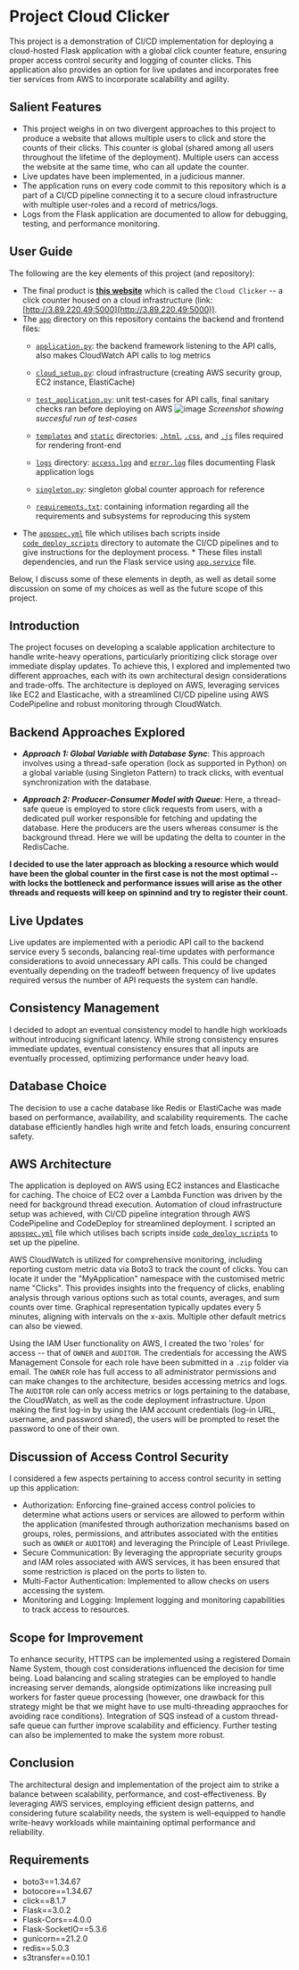 # Project Cloud Clicker  
This project is a demonstration of CI/CD implementation for deploying a cloud-hosted Flask application with a global click counter feature, ensuring proper access control security and logging of counter clicks. This application also provides an option for live updates and incorporates free tier services from AWS to incorporate scalability and agility.

## Salient Features
* This project weighs in on two divergent approaches to this project to produce a website that allows multiple users to click and store the counts of their clicks. This counter is global (shared among all users throughout the lifetime of the deployment). Multiple users can access the website at the same time, who can all update the counter.
* Live updates have been implemented, in a judicious manner.
* The application runs on every code commit to this repository which is a part of a CI/CD pipeline connecting it to a secure cloud infrastructure with multiple user-roles and a record of metrics/logs.
* Logs from the Flask application are documented to allow for debugging, testing, and performance monitoring.


## User Guide 
The following are the key elements of this project (and repository):
* The final product is **[this website](http://3.89.220.49:5000)** which is called the `Cloud Clicker` -- a click counter housed on a cloud infrastructure (link: [http://3.89.220.49:5000](http://3.89.220.49:5000)).
*  The [`app`](https://github.com/guptanirman11/click_counter/tree/main/app) directory on this repository contains the backend and frontend files:
      * [`application.py`](https://github.com/guptanirman11/click_counter/blob/main/app/application.py): the backend framework listening to the API calls, also makes CloudWatch API calls to log metrics 
      * [`cloud_setup.py`](https://github.com/guptanirman11/click_counter/blob/main/app/cloud_setup.py): cloud infrastructure (creating AWS security group, EC2 instance, ElastiCache)
      * [`test_application.py`](https://github.com/guptanirman11/click_counter/blob/main/app/test_application.py): unit test-cases for API calls, final sanitary checks ran before deploying on AWS
       ![image](https://github.com/guptanirman11/click_counter/assets/114794173/c49f3f17-344c-433f-a142-52dfec57fbfc)
       *Screenshot showing succesful run of test-cases*

      
      * [`templates`](https://github.com/guptanirman11/click_counter/tree/main/app/templates) and [`static`](https://github.com/guptanirman11/click_counter/tree/main/app/static) directories: [`.html`](https://github.com/guptanirman11/click_counter/blob/main/app/templates/index.html), [`.css`](https://github.com/guptanirman11/click_counter/blob/main/app/static/styles.css), and [`.js`](https://github.com/guptanirman11/click_counter/blob/main/app/static/script.js) files required for rendering front-end
      * [`logs`](https://github.com/guptanirman11/click_counter/tree/main/app/logs) directory: [`access.log`](https://github.com/guptanirman11/click_counter/blob/main/app/logs/access.log) and [`error.log`](https://github.com/guptanirman11/click_counter/blob/main/app/logs/error.log) files documenting Flask application logs
      * [`singleton.py`](https://github.com/guptanirman11/click_counter/blob/main/app/singleton.py): singleton global counter approach for reference 
      * [`requirements.txt`](https://github.com/guptanirman11/click_counter/blob/main/app/requirements.txt): containing information regarding all the requirements and subsystems for reproducing this system
* The [`appspec.yml`](https://github.com/guptanirman11/click_counter/blob/main/appspec.yml) file which utilises bach scripts inside [`code_deploy_scripts`](https://github.com/guptanirman11/click_counter/tree/main/code_deploy_scripts) directory to automate the CI/CD pipelines and to give instructions for the deployment process.
      * These files install dependencies, and run the Flask service using [`app.service`](https://github.com/guptanirman11/click_counter/blob/main/code_deploy_scripts/app.service) file. 

Below, I discuss some of these elements in depth, as well as detail some discussion on some of my choices as well as the future scope of this project.

## Introduction
The project focuses on developing a scalable application architecture to handle write-heavy operations, particularly prioritizing click storage over immediate display updates. To achieve this, I explored and implemented two different approaches, each with its own architectural design considerations and trade-offs. The architecture is deployed on AWS, leveraging services like EC2 and Elasticache, with a streamlined CI/CD pipeline using AWS CodePipeline and robust monitoring through CloudWatch.

## Backend Approaches Explored
* _**Approach 1: Global Variable with Database Sync**_:
This approach involves using a thread-safe operation (lock as supported in Python) on a global variable (using Singleton Pattern) to track clicks, with eventual synchronization with the database. 

* _**Approach 2: Producer-Consumer Model with Queue**_:
Here, a thread-safe queue is employed to store click requests from users, with a dedicated pull worker responsible for fetching and updating the database. Here the producers are the users whereas consumer is the background thread. Here we will be updating the delta to counter in the RedisCache.

**I decided to use the later approach as blocking a resource which would have been the global counter in the first case is not the most optimal -- with locks the bottleneck and performance issues will arise as the other threads and requests will keep on spinnind and try to register their count.**

## Live Updates
Live updates are implemented with a periodic API call to the backend service every 5 seconds, balancing real-time updates with performance considerations to avoid unnecessary API calls. This could be changed eventually depending on the tradeoff between frequency of live updates required versus the number of API requests the system can handle.

## Consistency Management
I decided to adopt an eventual consistency model to handle high workloads without introducing significant latency. While strong consistency ensures immediate updates, eventual consistency ensures that all inputs are eventually processed, optimizing performance under heavy load.

## Database Choice
The decision to use a cache database like Redis or ElastiCache was made based on performance, availability, and scalability requirements. The cache database efficiently handles high write and fetch loads, ensuring concurrent safety.

## AWS Architecture
The application is deployed on AWS using EC2 instances and Elasticache for caching. The choice of EC2 over a Lambda Function was driven by the need for background thread execution. Automation of cloud infrastructure setup was achieved, with CI/CD pipeline integration through AWS CodePipeline and CodeDeploy for streamlined deployment. I scripted an [`appspec.yml`](https://github.com/guptanirman11/click_counter/blob/main/appspec.yml) file which utilises bach scripts inside [`code_deploy_scripts`](https://github.com/guptanirman11/click_counter/tree/main/code_deploy_scripts) to set up the pipeline. 

AWS CloudWatch is utilized for comprehensive monitoring, including reporting custom metric data via Boto3 to track the count of clicks. You can locate it under the "MyApplication" namespace with the customised metric name "Clicks". This provides insights into the frequency of clicks, enabling analysis through various options such as total counts, averages, and sum counts over time. Graphical representation typically updates every 5 minutes, aligning with intervals on the x-axis. Multiple other default metrics can also be viewed.

Using the IAM User functionality on AWS, I created the two 'roles' for access -- that of `OWNER` and `AUDITOR`. The credentials for accessing the AWS Management Console for each role have been submitted in a `.zip` folder via email. The `OWNER` role has full access to all administrator permissions and can make changes to the architecture, besides accessing metrics and logs. The `AUDITOR` role can only access metrics or logs pertaining to the database, the CloudWatch, as well as the code deployment infrastructure. Upon making the first log-in by using the IAM account credentials (log-in URL, username, and password shared), the users will be prompted to reset the password to one of their own.

## Discussion of Access Control Security 
I considered a few aspects pertaining to access control security in setting up this application:
* Authorization: Enforcing fine-grained access control policies to determine what actions users or services are allowed to perform within the application 
(manifested through authorization mechanisms based on groups, roles, permissions, and attributes associated with the entities such as `OWNER` or `AUDITOR`) and leveraging the Principle of Least Privilege.
* Secure Communication: By leveraging the appropriate security groups and IAM roles associated with AWS services, it has been ensured that some restriction is placed on the ports to listen to.
* Multi-Factor Authentication: Implemented to allow checks on users accessing the system. 
* Monitoring and Logging: Implement logging and monitoring capabilities to track access to resources.


## Scope for Improvement
To enhance security, HTTPS can be implemented using a registered Domain Name System, though cost considerations influenced the decision for time being. Load balancing and scaling strategies can be employed to handle increasing server demands, alongside optimizations like increasing pull workers for faster queue processing (however, one drawback for this strategy might be that we might have to use multi-threading appraoches for avoiding race conditions). Integration of SQS instead of a custom thread-safe queue can further improve scalability and efficiency. Further testing can also be implemented to make the system more robust.

## Conclusion
The architectural design and implementation of the project aim to strike a balance between scalability, performance, and cost-effectiveness. By leveraging AWS services, employing efficient design patterns, and considering future scalability needs, the system is well-equipped to handle write-heavy workloads while maintaining optimal performance and reliability.

## Requirements
* boto3==1.34.67
* botocore==1.34.67
* click==8.1.7
* Flask==3.0.2
* Flask-Cors==4.0.0
* Flask-SocketIO==5.3.6
* gunicorn==21.2.0
* redis==5.0.3
* s3transfer==0.10.1

